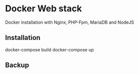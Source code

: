 # Docker Web stack
Docker installation with Nginx, PHP-Fpm, MariaDB and NodeJS

## Installation

docker-compose build
docker-compose up

## Backup


